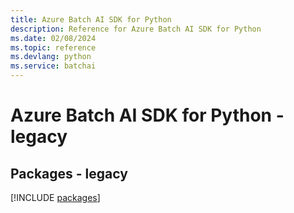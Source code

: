 ```yaml
---
title: Azure Batch AI SDK for Python
description: Reference for Azure Batch AI SDK for Python
ms.date: 02/08/2024
ms.topic: reference
ms.devlang: python
ms.service: batchai
---
```

# Azure Batch AI SDK for Python - legacy
## Packages - legacy
[!INCLUDE [packages](batch-ai-index.md)]